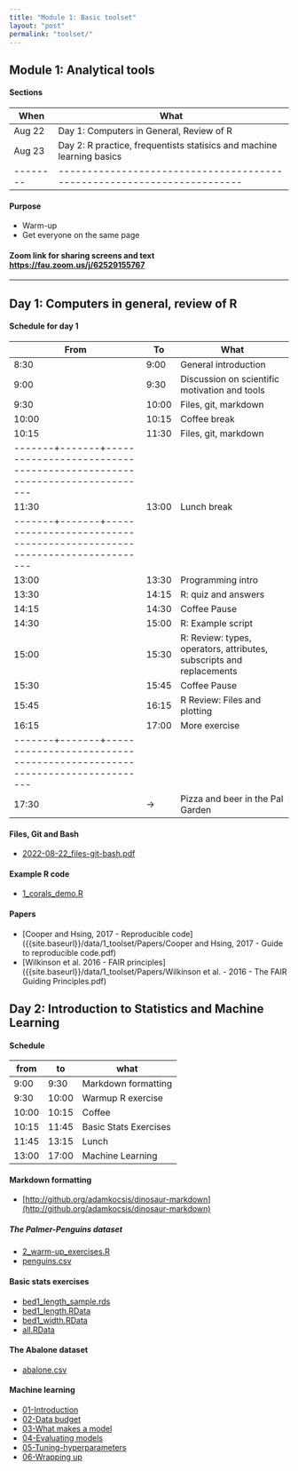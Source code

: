 ```yaml
---
title: "Module 1: Basic toolset"
layout: "post" 
permalink: "toolset/"
---
```


## Module 1: Analytical tools

#### Sections

| When     | What                                                                    |
|--------------|----------------------------------------------------------|
| Aug 22   | Day 1: Computers in General, Review of R                                |
| Aug 23   | Day 2: R practice, frequentists statisics and machine learning basics   |
| -------- | ----------------------------------------------------------------------- |

#### Purpose

-   Warm-up
-   Get everyone on the same page

#### Zoom link for sharing screens and text <https://fau.zoom.us/j/62529155767>

------------------------------------------------------------------------

## Day 1: Computers in general, review of R

#### Schedule for day 1

| From                                                                                    | To    | What                                                                 |
|-----------|-----------|---------------------------------------------------|
| 8:30                                                                                    | 9:00  | General introduction                                                 |
| 9:00                                                                                    | 9:30  | Discussion on scientific motivation and tools                        |
| 9:30                                                                                    | 10:00 | Files, git, markdown                                                 |
| 10:00                                                                                   | 10:15 | Coffee break                                                         |
| 10:15                                                                                   | 11:30 | Files, git, markdown                                                 |
| -------+-------+----------------------------------------------------------------------- |       |                                                                      |
| 11:30                                                                                   | 13:00 | Lunch break                                                          |
| -------+-------+----------------------------------------------------------------------- |       |                                                                      |
| 13:00                                                                                   | 13:30 | Programming intro                                                    |
| 13:30                                                                                   | 14:15 | R: quiz and answers                                                  |
| 14:15                                                                                   | 14:30 | Coffee Pause                                                         |
| 14:30                                                                                   | 15:00 | R: Example script                                                    |
| 15:00                                                                                   | 15:30 | R: Review: types, operators, attributes, subscripts and replacements |
| 15:30                                                                                   | 15:45 | Coffee Pause                                                         |
| 15:45                                                                                   | 16:15 | R Review: Files and plotting                                         |
| 16:15                                                                                   | 17:00 | More exercise                                                        |
| -------+-------+----------------------------------------------------------------------- |       |                                                                      |
| 17:30                                                                                   | -\>   | Pizza and beer in the Pal Garden                                     |

#### Files, Git and Bash

-   [2022-08-22_files-git-bash.pdf]({{site.baseurl}}/slides/1_toolset/2022-08-22_files-git-bash.pdf)

#### Example R code

-   [1_corals_demo.R]({{site.baseurl}}/data/1_toolset/1_corals_demo.R)

#### Papers

-   [Cooper and Hsing, 2017 - Reproducible code]({{site.baseurl}}/data/1_toolset/Papers/Cooper and Hsing, 2017 - Guide to reproducible code.pdf)
-   [Wilkinson et al. 2016 - FAIR principles]({{site.baseurl}}/data/1_toolset/Papers/Wilkinson et al. - 2016 - The FAIR Guiding Principles.pdf)

## Day 2: Introduction to Statistics and Machine Learning

#### Schedule

| from  | to    | what                  |
|-------|-------|-----------------------|
| 9:00  | 9:30  | Markdown formatting   |
| 9:30  | 10:00 | Warmup R exercise      |
| 10:00 | 10:15 | Coffee                |
| 10:15 | 11:45 | Basic Stats Exercises |
| 11:45 | 13:15 | Lunch                 |
| 13:00 | 17:00 | Machine Learning                      |

#### Markdown formatting 

- [http://github.org/adamkocsis/dinosaur-markdown](http://github.org/adamkocsis/dinosaur-markdown)

##### The Palmer-Penguins dataset
-   [2_warm-up_exercises.R]({{site.baseurl}}/data/1_toolset/2_warm-up_exercises.R)
-   [penguins.csv]({{site.baseurl}}/data/1_toolset/penguins.csv)

#### Basic stats exercises

-   [bed1_length_sample.rds]({{site.baseurl}}/data/1_toolset/bed1_length_sample.rds)
-   [bed1_length.RData]({{site.baseurl}}/data/1_toolset/bed1_length.RData)
-   [bed1_width.RData]({{site.baseurl}}/data/1_toolset/bed1_width.RData)
-   [all.RData]({{site.baseurl}}/data/1_toolset/all.RData)

#### The Abalone dataset
-   [abalone.csv]({{site.baseurl}}/data/1_toolset/abalone.csv)


<!--- Adam adds schedule and other stuff here --->

#### Machine learning

-   [01-Introduction]({{site.baseurl}}/slides/1_toolset/ml/01-introduction.html)
-   [02-Data budget]({{site.baseurl}}/slides/1_toolset/ml/02-data-budget.html)
-   [03-What makes a model]({{site.baseurl}}/slides/1_toolset/ml/03-what-makes-a-model.html)
-   [04-Evaluating models]({{site.baseurl}}/slides/1_toolset/ml/04-evaluating-models.html)
-   [05-Tuning-hyperparameters]({{site.baseurl}}/slides/1_toolset/ml/05-tuning-hyperparameters.html)
-   [06-Wrapping up]({{site.baseurl}}/slides/1_toolset/ml/06-wrapping-up.html)
